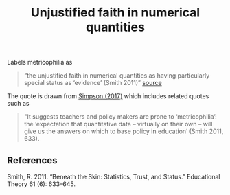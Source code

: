 ﻿---
title: Unjustified faith in numerical quantities
---
 Labels metricophilia as
> “the unjustified faith in numerical quantities as having particularly special status as ‘evidence’ (Smith 2011)” [source](http://jonandrews.edublogs.org/2017/02/13/opportunity-knocks-again/)

The quote is drawn from [Simpson (2017)](http://www.tandfonline.com/doi/abs/10.1080/02680939.2017.1280183?journalCode=tedp20) which includes related quotes such as
> "It suggests teachers and policy makers are prone to ‘metricophilia’: the ‘expectation that quantitative data – virtually on their own – will give us the answers on which to base policy in education’ (Smith 2011, 633).

## References

Smith, R. 2011. “Beneath the Skin: Statistics, Trust, and Status.” Educational Theory 61 (6): 633–645.



